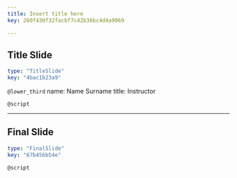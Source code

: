 ```yaml
---
title: Insert title here
key: 260f430f32facbf7c42b36bc4d4a9069

---
```

## Title Slide

```yaml
type: "TitleSlide"
key: "4bac1b23a9"
```

`@lower_third`
name: Name Surname
title: Instructor


`@script`



---
## Final Slide

```yaml
type: "FinalSlide"
key: "67b456b54e"
```

`@script`


